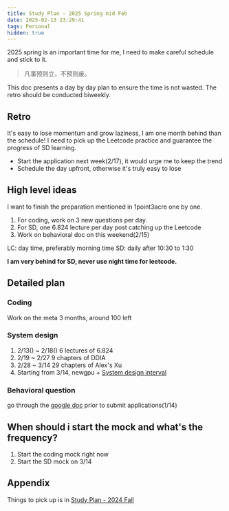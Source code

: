 ```yaml
---
title: Study Plan - 2025 Spring mid Feb
date: 2025-02-13 23:29:41
tags: Personal
hidden: true
---
```


2025 spring is an important time for me, I need to make careful schedule and stick to it.

> 凡事预则立，不预则废。

This doc presents a day by day plan to ensure the time is not wasted. The retro should be conducted biweekly.

## Retro

It's easy to lose momentum and grow laziness, I am one month behind than the schedule! I need to pick up the Leetcode practice and guarantee the progress of SD learning.

* Start the application next week(2/17), it would urge me to keep the trend
* Schedule the day upfront, otherwise it's truly easy to lose

## High level ideas

I want to finish the preparation mentioned in 1point3acre one by one.

1. For coding, work on 3 new questions per day.
2. For SD, one 6.824 lecture per day post catching up the Leetcode
3. Work on behavioral doc on this weekend(2/15)

LC: day time, preferably morning time
SD: daily after 10:30 to 1:30

**I am very behind for SD, never use night time for leetcode.**

## Detailed plan

### Coding

Work on the meta 3 months, around 100 left

### System design

1. 2/13() ~ 2/18() 6 lectures of 6.824
2. 2/19 ~ 2/27 9 chapters of DDIA
3. 2/28 ~ 3/14 29 chapters of Alex's Xu
4. Starting from 3/14, newgpu + [System design interval](https://www.youtube.com/c/SystemDesignInterview)

### Behavioral question

go through the [google doc](https://docs.google.com/document/d/112HBiMNvu6TYbDUOfVRe_MS4A-fKaWYrpMlmnsiMNiA/edit?tab=t.0) prior to submit applications(1/14)

## When should i start the mock and what's the frequency?

1. Start the coding mock right now
1. Start the SD mock on 3/14

## Appendix

Things to pick up is in [Study Plan - 2024 Fall](./Study-Plan-2024-Fall.md)
